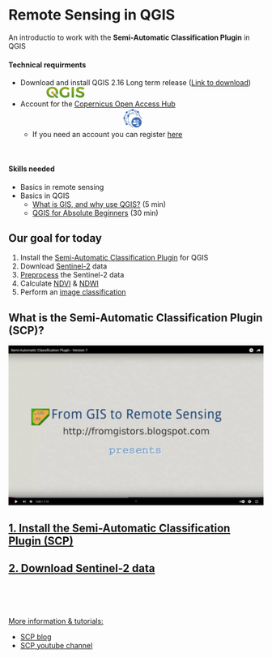 # Remote Sensing in QGIS
An introductio to work with the **Semi-Automatic Classification Plugin** in QGIS


#### Technical requirments
- Download and install QGIS 2.16 Long term release ([Link to download](https://qgis.org/en/site/forusers/download.html)) 
&nbsp;&nbsp;&nbsp;&nbsp;&nbsp;&nbsp;&nbsp;&nbsp;&nbsp;&nbsp;&nbsp;&nbsp; <img src="images/QGIS_logo_2017.png" alt="QGIS logo" width="75"><br>
- Account for the [Copernicus Open Access Hub](https://scihub.copernicus.eu/dhus/#/home) 
&nbsp;&nbsp;&nbsp;&nbsp;&nbsp;&nbsp;&nbsp;&nbsp;&nbsp;&nbsp;&nbsp;&nbsp;&nbsp;&nbsp;&nbsp;&nbsp;&nbsp;&nbsp;&nbsp;&nbsp;&nbsp;&nbsp;&nbsp;&nbsp;&nbsp;&nbsp;&nbsp;&nbsp;&nbsp;&nbsp;&nbsp;&nbsp;&nbsp;&nbsp;&nbsp;&nbsp;&nbsp;&nbsp;&nbsp;&nbsp;&nbsp;&nbsp;&nbsp;&nbsp;&nbsp;&nbsp;&nbsp;&nbsp;&nbsp;&nbsp; <img src="images/openhub_service.svg" alt="Copernicus Open Access Hub logo" width="40">
   - If you need an account you can register [here](https://scihub.copernicus.eu/dhus/#/self-registration) 


<br>

#### Skills needed
- Basics in remote sensing
- Basics in QGIS
  - [What is GIS, and why use QGIS?](https://www.youtube.com/watch?v=8oEnJvLzDnQ) (5 min)
  - [QGIS for Absolute Beginners](https://www.youtube.com/watch?v=kCnNWyl9qSE) (30 min)




## Our goal for today
1. Install the  [Semi-Automatic Classification Plugin](https://fromgistors.blogspot.com/p/semi-automatic-classification-plugin.html) for QGIS
2. Download [Sentinel-2](https://sentinel.esa.int/web/sentinel/missions/sentinel-2) data
3. [Preprocess](https://rscc.umn.edu/lessons/lessonpre) the Sentinel-2 data
4. Calculate [NDVI](https://www.dlr.de/eoc/desktopdefault.aspx/tabid-9142/19518_read-45426/) & [NDWI](https://foodsecurity-tep.net/node/214)
5. Perform an [image classification](https://gisgeography.com/image-classification-techniques-remote-sensing/)



## What is the Semi-Automatic Classification Plugin (SCP)?
<div align="center">
  <a href="https://www.youtube.com/watch?v=bzynTxwOcYQ&t=65s"><img src="images/SCP_video.PNG" alt="Intro to SCP" width="750"
</div>

<br>

<div align="left">


## 1. Install the Semi-Automatic Classification Plugin (SCP)


## 2. Download Sentinel-2 data


<br>
<br>
<br>

     
More information & tutorials:
- [SCP blog](https://fromgistors.blogspot.com/)
- [SCP youtube channel](https://www.youtube.com/user/fromgistors)

   
<br>
<br>
<br>

  
</div>
